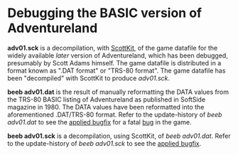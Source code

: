 # Debugging the BASIC version of Adventureland

**adv01.sck** is a decompilation, with [ScottKit](https://github.com/MikeTaylor/scottkit), of the game datafile for the widely available _later_ version of Adventureland, which has been debugged, presumably by Scott Adams himself. The game datafile is distributed in a format known as ".DAT format" or "TRS-80 format". The game datafile has been "decompiled" with ScottKit to produce _adv01.sck_.

**beeb adv01.dat** is the result of manually reformatting the DATA values from the TRS-80 BASIC listing of Adventureland as published in SoftSide magazine in 1980. The DATA values have been reformatted into the aforementioned .DAT/TRS-80 format. Refer to the update-history of _beeb adv01.dat_ to see the [applied bugfix](https://github.com/ahope1/Beeb-Adventureland/commit/9aafbc50fac1b01db1ecdd17a1b17b728398f2b3#diff-64cfd2897a97cb294f65a1b998f9a254) for a fatal [bug](https://github.com/ahope1/Beeb-Adventureland/issues/5#issue-689671276) in the game.

**beeb adv01.sck** is a decompilation, using ScottKit, of _beeb adv01.dat_. Refer to the update-history of _beeb adv01.sck_ to see the [applied bugfix](https://github.com/ahope1/Beeb-Adventureland/commit/ce0ec217905b035f22180833b266c79e7d5c01ef#diff-e6c334e32b8887af1b7e42932deae896L2365).
